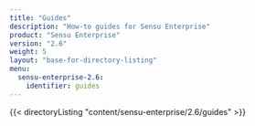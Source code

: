```yaml
---
title: "Guides"
description: "How-to guides for Sensu Enterprise"
product: "Sensu Enterprise"
version: "2.6"
weight: 5
layout: "base-for-directory-listing"
menu:
  sensu-enterprise-2.6:
    identifier: guides
---
```


{{< directoryListing "content/sensu-enterprise/2.6/guides" >}}
